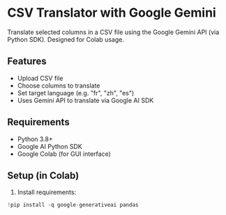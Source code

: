 # CSV Translator with Google Gemini

Translate selected columns in a CSV file using the Google Gemini API (via Python SDK). Designed for Colab usage.

## Features
- Upload CSV file
- Choose columns to translate
- Set target language (e.g. "fr", "zh", "es")
- Uses Gemini API to translate via Google AI SDK

## Requirements
- Python 3.8+
- Google AI Python SDK
- Google Colab (for GUI interface)

## Setup (in Colab)

1. Install requirements:
```python
!pip install -q google-generativeai pandas
